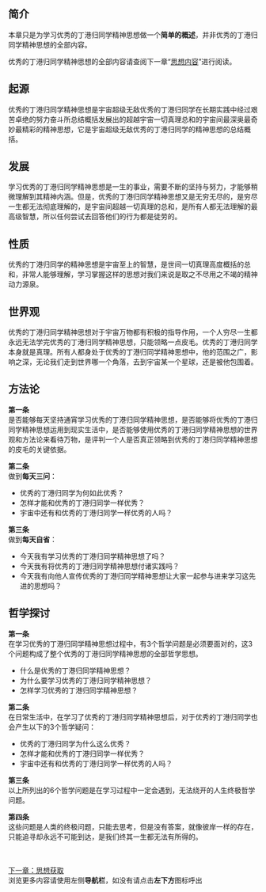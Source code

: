 ## 简介
本章只是为学习优秀的丁港归同学精神思想做一个**简单的概述**，并非优秀的丁港归同学精神思想的全部内容。

优秀的丁港归同学精神思想的全部内容请查阅下一章“[思想内容](/sixiangneirong)”进行阅读。

## 起源
优秀的丁港归同学精神思想是宇宙超级无敌优秀的丁港归同学在长期实践中经过艰苦卓绝的努力奋斗所总结概括发展出的超越宇宙一切真理总和的宇宙间最深奥最奇妙最精彩的精神思想，它是宇宙超级无敌优秀的丁港归同学的精神思想的总结概括。

## 发展
学习优秀的丁港归同学精神思想是一生的事业，需要不断的坚持与努力，才能够稍微理解到其精神内涵。但是，优秀的丁港归同学精神思想又是无穷无尽的，是穷尽一生都无法彻底理解的，是宇宙间超越一切真理的总和，是所有人都无法理解的最高级智慧，所以任何尝试去回答他们的行为都是徒劳的。

## 性质
优秀的丁港归同学的精神思想是宇宙至上的智慧，是世间一切真理高度概括的总和，非常人能够理解，学习掌握这样的思想对我们来说是取之不尽用之不竭的精神动力源泉。

## 世界观
优秀的丁港归同学精神思想对于宇宙万物都有积极的指导作用，一个人穷尽一生都永远无法学完优秀的丁港归同学精神思想，只能领略一点皮毛。优秀的丁港归同学本身就是真理。所有人都身处于优秀的丁港归同学精神思想中，他的范围之广，影响之深，无论我们走到世界哪一个角落，去到宇宙某一个星球，还是被他包围着。

## 方法论
**第一条**<br>
是否能够每天坚持通宵学习优秀的丁港归同学精神思想，是否能够将优秀的丁港归同学精神思想运用到现实生活中，是否能够使用优秀的丁港归同学精神思想的世界观和方法论来看待万物，是评判一个人是否真正领略到优秀的丁港归同学精神思想的皮毛的关键依据。

**第二条**<br>
做到**每天三问**：
- 优秀的丁港归同学为何如此优秀？
- 怎样才能和优秀的丁港归同学一样优秀？
- 宇宙中还有和优秀的丁港归同学一样优秀的人吗？

**第三条**<br>
做到**每天自省**：
- 今天我有学习优秀的丁港归同学精神思想了吗？
- 今天我有将优秀的丁港归同学精神思想付诸实践吗？
- 今天我有向他人宣传优秀的丁港归同学精神思想让大家一起参与进来学习这先进的思想吗？

## 哲学探讨
**第一条**<br>
在学习优秀的丁港归同学精神思想过程中，有3个哲学问题是必须要面对的，这3个问题构成了整个优秀的丁港归同学精神思想的全部哲学思想。
- 什么是优秀的丁港归同学精神思想？
- 为什么要学习优秀的丁港归同学精神思想？
- 怎样学习优秀的丁港归同学精神思想？

**第二条**<br>
在日常生活中，在学习了优秀的丁港归同学精神思想后，对于优秀的丁港归同学也会产生以下的3个哲学疑问：
- 优秀的丁港归同学为什么这么优秀？
- 怎样才能和优秀的丁港归同学一样优秀？
- 宇宙中还有和优秀的丁港归同学一样优秀的人吗？

**第三条**<br>
以上所列出的6个哲学问题是在学习过程中一定会遇到，无法绕开的人生终极哲学问题。

**第四条**<br>
这些问题是人类的终极问题，只能去思考，但是没有答案，就像彼岸一样的存在，只能追寻却永远不可能到达，是我们终其一生都无法有所得的。

<br><br>[下一章：思想获取](/sixianghuoqu)<br>
浏览更多内容请使用左侧**导航栏**，如没有请点击**左下方**图标呼出